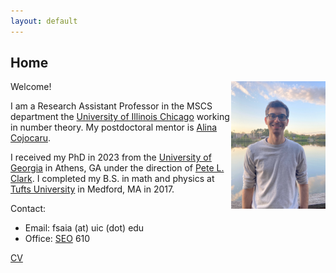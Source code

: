 ```yaml
--- 
layout: default 
---
```


<h2> Home </h2>



<img src='site-photo.jpg' style="float:right; width:30%; margin:0px;"/>

Welcome!

I am a Research Assistant Professor in the MSCS department the [University of Illinois Chicago](https://mscs.uic.edu/) working in number theory. My postdoctoral mentor is [Alina Cojocaru](https://www.alinacarmencojocaru.com/acc-main.html). 

I received my PhD in 2023 from the [University of Georgia](https://www.math.uga.edu/) in Athens, GA under the direction of [Pete L. Clark](http://alpha.math.uga.edu/~pete/). I completed my B.S. in math and physics at [Tufts University](https://math.tufts.edu/) in Medford, MA in 2017.  
  
<!--- comment 
### Upcoming Activities + Travel

* [AMS MRC on Explicit Computations with Stacks](https://www.ams.org/programs/research-communities/2023MRC-Stacks)   
	June 4--10, 2023  

* [Rethinking Number Theory 4](https://sites.google.com/view/rethinkingnumbertheory/projects)  
	June 12--23, 2023  

---> 

Contact:
* Email: fsaia (at) uic (dot) edu 
* Office: [SEO](https://maps.app.goo.gl/EBLQY8RyE1NujWKf7) 610

[CV](https://drive.google.com/open?id=1XRbHBVtFHX0CR19FEnn8QhG1OLDe2Qit&usp=drive_fs)
<br />
<br />
<br />